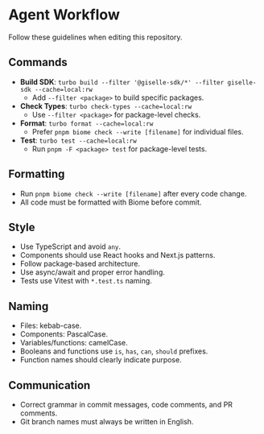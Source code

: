 # Agent Workflow

Follow these guidelines when editing this repository.

## Commands
- **Build SDK**: `turbo build --filter '@giselle-sdk/*' --filter giselle-sdk --cache=local:rw`
  - Add `--filter <package>` to build specific packages.
- **Check Types**: `turbo check-types --cache=local:rw`
  - Use `--filter <package>` for package-level checks.
- **Format**: `turbo format --cache=local:rw`
  - Prefer `pnpm biome check --write [filename]` for individual files.
- **Test**: `turbo test --cache=local:rw`
  - Run `pnpm -F <package> test` for package-level tests.

## Formatting
- Run `pnpm biome check --write [filename]` after every code change.
- All code must be formatted with Biome before commit.

## Style
- Use TypeScript and avoid `any`.
- Components should use React hooks and Next.js patterns.
- Follow package-based architecture.
- Use async/await and proper error handling.
- Tests use Vitest with `*.test.ts` naming.

## Naming
- Files: kebab-case.
- Components: PascalCase.
- Variables/functions: camelCase.
- Booleans and functions use `is`, `has`, `can`, `should` prefixes.
- Function names should clearly indicate purpose.

## Communication
- Correct grammar in commit messages, code comments, and PR comments.
- Git branch names must always be written in English.
